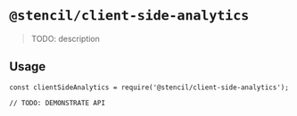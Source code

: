 # `@stencil/client-side-analytics`

> TODO: description

## Usage

```
const clientSideAnalytics = require('@stencil/client-side-analytics');

// TODO: DEMONSTRATE API
```
